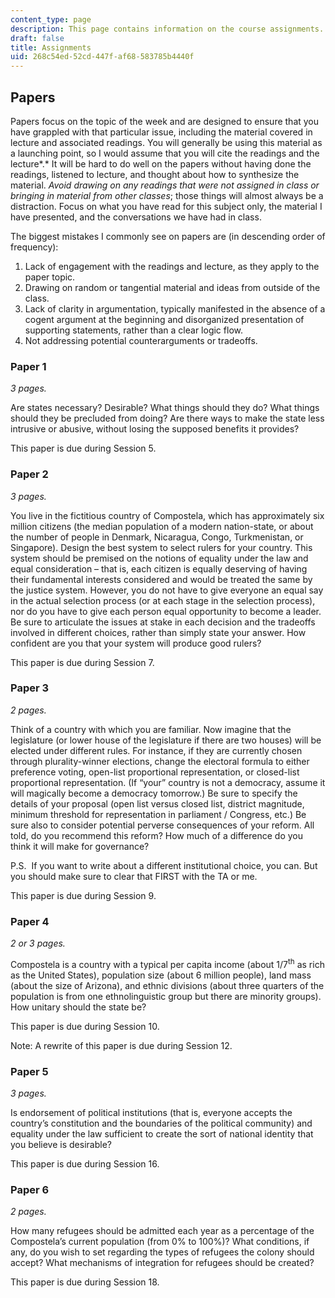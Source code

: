 ```yaml
---
content_type: page
description: This page contains information on the course assignments.
draft: false
title: Assignments
uid: 268c54ed-52cd-447f-af68-583785b4440f
---
```

## Papers

Papers focus on the topic of the week and are designed to ensure that you have grappled with that particular issue, including the material covered in lecture and associated readings. You will generally be using this material as a launching point, so I would assume that you will cite the readings and the lecture*.* It will be hard to do well on the papers without having done the readings, listened to lecture, and thought about how to synthesize the material. *Avoid drawing on any readings that were not assigned in class or bringing in material from other classes*; those things will almost always be a distraction. Focus on what you have read for this subject only, the material I have presented, and the conversations we have had in class.

The biggest mistakes I commonly see on papers are (in descending order of frequency):

1. Lack of engagement with the readings and lecture, as they apply to the paper topic.
2. Drawing on random or tangential material and ideas from outside of the class.
3. Lack of clarity in argumentation, typically manifested in the absence of a cogent argument at the beginning and disorganized presentation of supporting statements, rather than a clear logic flow.
4. Not addressing potential counterarguments or tradeoffs.

### Paper 1

*3 pages.*

Are states necessary? Desirable? What things should they do? What things should they be precluded from doing? Are there ways to make the state less intrusive or abusive, without losing the supposed benefits it provides?

This paper is due during Session 5.

### Paper 2

*3 pages.*

You live in the fictitious country of Compostela, which has approximately six million citizens (the median population of a modern nation-state, or about the number of people in Denmark, Nicaragua, Congo, Turkmenistan, or Singapore). Design the best system to select rulers for your country. This system should be premised on the notions of equality under the law and equal consideration – that is, each citizen is equally deserving of having their fundamental interests considered and would be treated the same by the justice system. However, you do not have to give everyone an equal say in the actual selection process (or at each stage in the selection process), nor do you have to give each person equal opportunity to become a leader. Be sure to articulate the issues at stake in each decision and the tradeoffs involved in different choices, rather than simply state your answer. How confident are you that your system will produce good rulers?

This paper is due during Session 7.

### Paper 3

*2 pages.*

Think of a country with which you are familiar. Now imagine that the legislature (or lower house of the legislature if there are two houses) will be elected under different rules. For instance, if they are currently chosen through plurality-winner elections, change the electoral formula to either preference voting, open-list proportional representation, or closed-list proportional representation. (If “your” country is not a democracy, assume it will magically become a democracy tomorrow.) Be sure to specify the details of your proposal (open list versus closed list, district magnitude, minimum threshold for representation in parliament / Congress, etc.) Be sure also to consider potential perverse consequences of your reform. All told, do you recommend this reform? How much of a difference do you think it will make for governance?

P.S.  If you want to write about a different institutional choice, you can. But you should make sure to clear that FIRST with the TA or me.

This paper is due during Session 9.

### Paper 4

*2 or 3 pages.*

Compostela is a country with a typical per capita income (about 1/7<sup>th</sup> as rich as the United States), population size (about 6 million people), land mass (about the size of Arizona), and ethnic divisions (about three quarters of the population is from one ethnolinguistic group but there are minority groups). How unitary should the state be?

This paper is due during Session 10.

Note: A rewrite of this paper is due during Session 12.

### Paper 5

*3 pages.*

Is endorsement of political institutions (that is, everyone accepts the country’s constitution and the boundaries of the political community) and equality under the law sufficient to create the sort of national identity that you believe is desirable?

This paper is due during Session 16.

### Paper 6

*2 pages.*

How many refugees should be admitted each year as a percentage of the Compostela’s current population (from 0% to 100%)? What conditions, if any, do you wish to set regarding the types of refugees the colony should accept? What mechanisms of integration for refugees should be created?

This paper is due during Session 18.